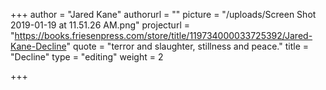 +++
author = "Jared Kane"
authorurl = ""
picture = "/uploads/Screen Shot 2019-01-19 at 11.51.26 AM.png"
projecturl = "https://books.friesenpress.com/store/title/119734000033725392/Jared-Kane-Decline"
quote = "terror and slaughter, stillness and peace."
title = "Decline"
type = "editing"
weight = 2

+++
